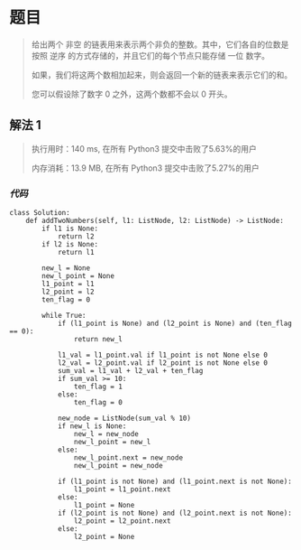 # 题目
> 给出两个 非空 的链表用来表示两个非负的整数。其中，它们各自的位数是按照 逆序 的方式存储的，并且它们的每个节点只能存储 一位 数字。
> 
> 如果，我们将这两个数相加起来，则会返回一个新的链表来表示它们的和。
> 
> 您可以假设除了数字 0 之外，这两个数都不会以 0 开头。

## 解法 1
> 执行用时：140 ms, 在所有 Python3 提交中击败了5.63%的用户
>
>内存消耗：13.9 MB, 在所有 Python3 提交中击败了5.27%的用户
### *代码*
```
class Solution:
    def addTwoNumbers(self, l1: ListNode, l2: ListNode) -> ListNode:
        if l1 is None:
            return l2
        if l2 is None:
            return l1

        new_l = None
        new_l_point = None
        l1_point = l1
        l2_point = l2
        ten_flag = 0
        
        while True:
            if (l1_point is None) and (l2_point is None) and (ten_flag == 0):
                return new_l
            
            l1_val = l1_point.val if l1_point is not None else 0
            l2_val = l2_point.val if l2_point is not None else 0
            sum_val = l1_val + l2_val + ten_flag
            if sum_val >= 10:
                ten_flag = 1
            else:
                ten_flag = 0
                
            new_node = ListNode(sum_val % 10)
            if new_l is None:
                new_l = new_node
                new_l_point = new_l
            else:
                new_l_point.next = new_node
                new_l_point = new_node
                
            if (l1_point is not None) and (l1_point.next is not None):
                l1_point = l1_point.next
            else:
                l1_point = None
            if (l2_point is not None) and (l2_point.next is not None):
                l2_point = l2_point.next
            else:
                l2_point = None
```